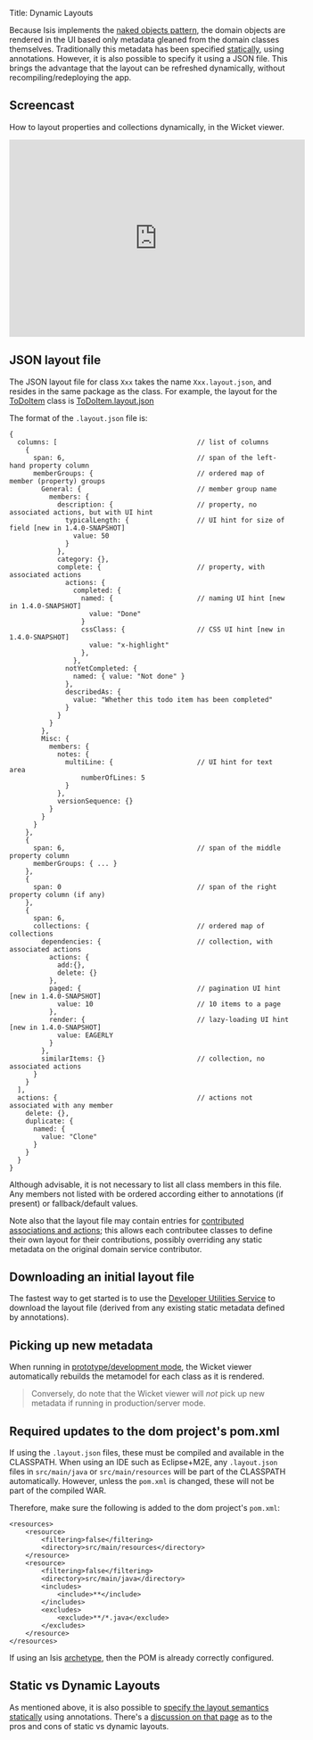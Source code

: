 Title: Dynamic Layouts

Because Isis implements the [naked objects pattern](http://en.wikipedia.org/wiki/Naked_objects), the domain objects are rendered in the UI based only metadata gleaned from the domain classes themselves.  Traditionally this metadata has been specified [statically](./static-layouts.html), using annotations.  However, it is also possible to specify it using a JSON file.  This brings the advantage that the layout can be refreshed dynamically, without recompiling/redeploying the app.

## <a name="screencast"></a>Screencast

How to layout properties and collections dynamically, in the Wicket viewer.

<iframe width="530" height="354" src="http://www.youtube.com/embed/zmrg49WeEPc" frameborder="0" allowfullscreen></iframe>


## JSON layout file

The JSON layout file for class `Xxx` takes the name `Xxx.layout.json`, and resides in the same package as the class.  For example, the layout for the [ToDoItem](https://github.com/apache/isis/blob/f38fdb92941172eabb12e0943509f239e6d5925f/example/application/quickstart_wicket_restful_jdo/dom/src/main/java/dom/todo/ToDoItem.java) class is [ToDoItem.layout.json](https://github.com/apache/isis/blob/f38fdb92941172eabb12e0943509f239e6d5925f/example/application/quickstart_wicket_restful_jdo/dom/src/main/java/dom/todo/ToDoItem.layout.json)  

The format of the `.layout.json` file is:

    {
      columns: [                                   // list of columns
        {
          span: 6,                                 // span of the left-hand property column
          memberGroups: {                          // ordered map of member (property) groups
            General: {                             // member group name
              members: {           
                description: {                     // property, no associated actions, but with UI hint
                  typicalLength: {                 // UI hint for size of field [new in 1.4.0-SNAPSHOT]
                    value: 50
                  }
                },            
                category: {},               
                complete: {                        // property, with associated actions
                  actions: {              
                    completed: {
                      named: {                     // naming UI hint [new in 1.4.0-SNAPSHOT]
                        value: "Done"
                      }
                      cssClass: {                  // CSS UI hint [new in 1.4.0-SNAPSHOT] 
                        value: "x-highlight"
                      },
                    },       
                  notYetCompleted: {
                    named: { value: "Not done" }
                  },
                  describedAs: {
                    value: "Whether this todo item has been completed"
                  }
                }
              }
            },
            Misc: {
              members: {
                notes: {
                  multiLine: {                     // UI hint for text area
                      numberOfLines: 5
                  }
                },
                versionSequence: {}
              }
            }
          }
        },
        {
          span: 6,                                 // span of the middle property column
          memberGroups: { ... }
        },
        {
          span: 0                                  // span of the right property column (if any)
        },
        {
          span: 6,
          collections: {                           // ordered map of collections
            dependencies: {                        // collection, with associated actions
              actions: {                      
                add:{},
                delete: {}
              },
              paged: {                             // pagination UI hint [new in 1.4.0-SNAPSHOT]
                value: 10                          // 10 items to a page 
              },
              render: {                            // lazy-loading UI hint [new in 1.4.0-SNAPSHOT]
                value: EAGERLY
              }
            },
            similarItems: {}                       // collection, no associated actions
          }
        }
      ],
      actions: {                                   // actions not associated with any member
        delete: {},
        duplicate: {
          named: {                                             
            value: "Clone"
          }
        }
      }
    }
 
Although advisable, it is not necessary to list all class members in this file.  Any members not listed with be ordered according either to annotations (if present) or fallback/default values.

Note also that the layout file may contain entries for [contributed associations and actions](../../../more-advanced-topics/how-to-01-062-How-to-decouple-dependencies-using-contributions.html); this allows each contributee classes to define their own layout for their contributions, possibly overriding any static metadata on the original domain service contributor.

## Downloading an initial layout file

The fastest way to get started is to use the [Developer Utilities Service](../../../reference/services/developer-utilities-service.html) to download the layout file (derived from any existing static metadata defined by annotations).

## Picking up new metadata

When running in [prototype/development mode](../../../reference/deployment-type.html), the Wicket viewer automatically rebuilds the metamodel for each class as it is rendered.

> Conversely, do note that the Wicket viewer will *not* pick up new metadata if running in production/server mode.

## Required updates to the dom project's pom.xml

If using the `.layout.json` files, these must be compiled and available in the CLASSPATH.  When using an IDE such as Eclipse+M2E, any `.layout.json` files in `src/main/java` or `src/main/resources` will be part of the CLASSPATH automatically.  However, unless the `pom.xml` is changed, these will not be part of the compiled WAR.

Therefore, make sure the following is added to the dom project's `pom.xml`:

    <resources>
        <resource>
            <filtering>false</filtering>
            <directory>src/main/resources</directory>
        </resource>
        <resource>
            <filtering>false</filtering>
            <directory>src/main/java</directory>
            <includes>
                <include>**</include>
            </includes>
            <excludes>
                <exclude>**/*.java</exclude>
            </excludes>
        </resource>
    </resources>
 
If using an Isis [archetype](../../../intro/getting-started/simple-archetype.html), then the POM is already correctly configured.

## Static vs Dynamic Layouts

As mentioned above, it is also possible to [specify the layout semantics statically](./static-layouts.html) using annotations.  There's a <a href="static-layouts.html#pros-and-cons">discussion on that page</a> as to the pros and cons of static vs dynamic layouts.
